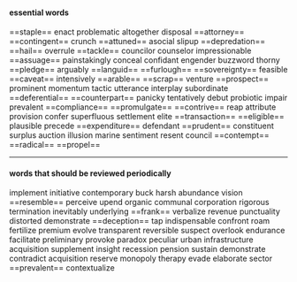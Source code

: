 #### essential words

==staple== enact problematic altogether disposal ==attorney== ==contingent== crunch ==attuned== asocial slipup ==depredation== ==hail== overrule ==tackle== councilor counselor impressionable ==assuage== painstakingly conceal confidant engender buzzword thorny ==pledge== arguably ==languid== ==furlough== ==sovereignty== feasible ==caveat== intensively ==arable== ==scrap== venture ==prospect== prominent momentum tactic utterance interplay subordinate ==deferential== ==counterpart== panicky tentatively debut probiotic impair prevalent ==compliance== ==promulgate== ==contrive== reap attribute provision confer superfluous settlement elite ==transaction== ==eligible== plausible precede ==expenditure== defendant ==prudent== constituent surplus auction illusion marine sentiment resent council ==contempt== ==radical== ==propel==

---
#### words that should be reviewed periodically
implement initiative contemporary buck harsh abundance vision ==resemble== perceive upend organic communal corporation rigorous termination inevitably underlying ==frank== verbalize revenue punctuality distorted demonstrate ==deception== tap indispensable confront roam fertilize premium evolve transparent reversible suspect overlook endurance facilitate preliminary provoke paradox peculiar urban infrastructure acquisition supplement insight recession pension sustain demonstrate contradict acquisition reserve monopoly therapy evade elaborate sector ==prevalent== contextualize
